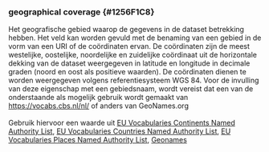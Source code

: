 ### geographical coverage <b></b> {#1256F1C8}
Het geografische gebied waarop de gegevens in de dataset betrekking hebben. Het veld kan worden gevuld met de benaming van een gebied in de vorm van een URI of de coördinaten ervan.
De coördinaten zijn de meest westelijke, oostelijke, noordelijke en zuidelijke coördinaat uit de horizontale dekking van de dataset weergegeven in latitude en longitude in decimale graden (noord en oost als positieve waarden). De coördinaten dienen te worden weergegeven volgens referentiesysteem WGS 84.
Voor de invulling van deze eigenschap met een gebiedsnaam, wordt vereist dat een van de onderstaande als mogelijk gebruik wordt gemaakt van <a href='https://vocabs.cbs.nl/nl/' target='_blank'>https://vocabs.cbs.nl/nl/</a> of anders van
GeoNames.org
<br/>
<br/>
Gebruik hiervoor een waarde uit <a href='http://publications.europa.eu/resource/authority/continent/' target='_blank'>EU Vocabularies Continents Named Authority List</a>, <a href='http://publications.europa.eu/resource/authority/country' target='_blank'>EU Vocabularies Countries Named Authority List</a>, <a href='http://publications.europa.eu/resource/authority/place/' target='_blank'>EU Vocabularies Places Named Authority List</a>, <a href='http://sws.geonames.org/' target='_blank'>Geonames</a>
